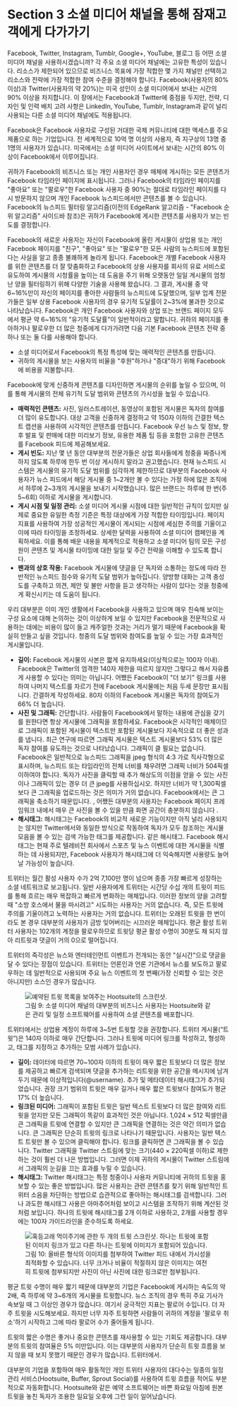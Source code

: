 # Section 3 소셜 미디어 채널을 통해 잠재고객에게 다가가기

Facebook, Twitter, Instagram, Tumblr, Google+, YouTube, 블로그 등 어떤 소셜 미디어 채널을 사용하시겠습니까? 각 주요 소셜 미디어 채널에는 고유한 특성이 있습니다. 리소스가 제한되어 있으므로 비즈니스 목표에 가장 적합한 몇 가지 채널만 선택하고 리소스와 전략에 가장 적합한 참여 수준을 결정해야 합니다. Facebook(사용자의 80% 이상)과 Twitter(사용자의 약 20%)는 미국 성인이 소셜 미디어에서 보내는 시간의 90% 이상을 차지합니다. 이 장에서는 Facebook과 Twitter에 중점을 두지만, 전략, 디자인 및 인력 배치 고려 사항은 LinkedIn, YouTube, Tumblr, Instagram과 같이 널리 사용되는 다른 소셜 미디어 채널에도 적용됩니다.

Facebook은 Facebook 사용자로 구성된 거대한 국제 커뮤니티에 대한 액세스를 주요 제품으로 하는 기업입니다. 전 세계적으로 10억 명 이상의 사용자, 즉 지구상의 13명 중 1명의 사용자가 있습니다. 미국에서는 소셜 미디어 사이트에서 보내는 시간의 80% 이상이 Facebook에서 이루어집니다.

귀하가 Facebook의 비즈니스 또는 개인 사용자인 경우 매체에 게시하는 모든 콘텐츠가 Facebook 타임라인 페이지에 표시됩니다. 그러나 Facebook의 타임라인 페이지를 "좋아요" 또는 "팔로우"한 Facebook 사용자 중 90%는 절대로 타임라인 페이지를 다시 방문하지 않으며 개인 Facebook 뉴스피드에서만 콘텐츠를 볼 수 있습니다. Facebook의 뉴스피드 필터링 알고리즘(이전의 EdgeRank 알고리즘 - "Facebook 순위 알고리즘" 사이드바 참조)은 귀하가 Facebook에 게시한 콘텐츠를 사용자가 보는 빈도를 결정합니다.

Facebook의 새로운 사용자는 자신이 Facebook에 올린 게시물이 상업용 또는 개인 Facebook 페이지를 "친구", "좋아요" 또는 "팔로우"한 모든 사람의 뉴스피드에 포함된다는 사실을 알고 종종 불쾌하게 놀라게 됩니다. Facebook은 개별 Facebook 사용자를 위한 콘텐츠를 더 잘 맞춤화하고 Facebook의 상용 사용자를 회사의 유료 서비스로 유도하여 게시물의 시청률을 높이는 데 도움을 주기 위해 오랫동안 일일 게시물의 엄청난 양을 필터링하기 위해 다양한 기술을 사용해 왔습니다. 그 결과, 게시물 중 약 6~16%만이 자신의 페이지를 좋아한 사람들의 뉴스피드에 도달했으며, 일부 업계 전문가들은 일부 상용 Facebook 사용자의 경우 유기적 도달률이 2~3%에 불과한 것으로 나타났습니다. Facebook은 개인 Facebook 사용자와 상업 또는 브랜드 페이지 모두에서 평균 약 6~16%의 "유기적 도달률"이 일반적이라고 말합니다. 귀하의 페이지를 좋아하거나 팔로우한 더 많은 청중에게 다가가려면 다음 기본 Facebook 콘텐츠 전략 중 하나 또는 둘 다를 사용해야 합니다.

- 소셜 미디어로서 Facebook의 특정 특성에 맞는 매력적인 콘텐츠를 만듭니다.
- 귀하의 게시물을 보는 사용자의 비율을 "후원"하거나 "증대"하기 위해 Facebook에 비용을 지불합니다.

Facebook에 맞게 신중하게 콘텐츠를 디자인하면 게시물의 순위를 높일 수 있으며, 이를 통해 게시물의 전체 유기적 도달 범위와 콘텐츠의 가시성을 높일 수 있습니다.

- **매력적인 콘텐츠:** 사진, 일러스트레이션, 동영상이 포함된 게시물은 독자의 참여를 더 많이 유도합니다. 대상 고객을 신중하게 결정하고 약 150자 이하의 간결한 텍스트 캡션을 사용하여 시각적인 콘텐츠를 만듭니다. Facebook 우선 뉴스 및 정보, 향후 발표 및 판매에 대한 미리보기 정보, 유용한 제품 팁 등을 포함한 고유한 콘텐츠를 Facebook 피드에 제공해보세요.
- **게시 빈도:** 지난 몇 년 동안 대부분의 전문가들은 상업 회사들에게 청중을 짜증나게 하지 않도록 하루에 한두 번 이상 게시하지 말라고 권고했습니다. 현재 뉴스피드 시스템은 게시물의 유기적 도달 범위를 심각하게 제한하므로 대부분의 Facebook 사용자가 뉴스 피드에서 해당 게시물 중 1~2개만 볼 수 있다는 가정 하에 많은 조직에서 하루에 2~3개의 게시물을 보내기 시작했습니다. 많은 브랜드는 하루에 한 번(주 5~6회) 이하로 게시물을 게시합니다.
- **게시 시점 및 일정 관리:** 소셜 미디어 게시물 시점에 대한 일반적인 규칙이 있지만 실제로 중요한 유일한 측정 기준은 특정 대상에게 가장 적합한 타이밍입니다. 페이지 지표를 사용하여 가장 성공적인 게시물이 게시되는 시점에 세심한 주의를 기울이고 이에 따라 타이밍을 조정하세요. 상세한 달력을 사용하여 소셜 미디어 캠페인을 계획하세요. 이를 통해 배운 내용을 체계적으로 적용하고 소셜 미디어 팀의 모든 구성원이 콘텐츠 및 게시물 타이밍에 대한 일일 및 주간 전략을 이해할 수 있도록 합니다.
- **팬과의 상호 작용:** Facebook 게시물에 댓글을 단 독자와 소통하는 정도에 따라 전반적인 뉴스피드 점수와 유기적 도달 범위가 높아집니다. 양방향 대화는 고객 충성도를 구축하고 의견, 제안 및 불만 사항을 듣고 생각하는 사람이 있다는 것을 청중에게 확신시키는 데 도움이 됩니다.

우리 대부분은 이미 개인 생활에서 Facebook을 사용하고 있으며 매우 친숙해 보이는 구성 요소에 대해 논의하는 것이 이상하게 보일 수 있지만 Facebook을 전문적으로 사용하는 데에는 비용이 많이 들고 캐주얼한 것과는 거리가 멀기 때문에 Facebook을 확실히 만들고 싶을 것입니다. 청중의 도달 범위와 참여도를 높일 수 있는 가장 효과적인 게시물입니다.

- **길이:** Facebook 게시물의 사본은 짧게 유지하세요(이상적으로는 100자 이내). Facebook은 Twitter의 엄격한 140자 제한을 따르지 않지만 그렇다고 해서 자유롭게 사용할 수 있다는 의미는 아닙니다. 어쨌든 Facebook이 "더 보기" 링크를 사용하여 나머지 텍스트를 자르기 전에 Facebook 게시물에는 처음 두세 문장만 표시됩니다. 간결하게 작성하세요. 80자 이하의 Facebook 게시물은 독자의 참여도가 66% 더 높습니다.
- **사진 및 그래픽:** 간단합니다. 사람들이 Facebook에서 말하는 내용에 관심을 갖기를 원한다면 항상 게시물에 그래픽을 포함하세요. Facebook은 시각적인 매체이므로 그래픽이 포함된 게시물이 텍스트만 포함된 게시물보다 지속적으로 더 좋은 성과를 냅니다. 최근 연구에 따르면 그래픽 게시물은 텍스트 게시물보다 53% 더 많은 독자 참여를 유도하는 것으로 나타났습니다. 그래픽이 클 필요는 없습니다. Facebook은 일반적으로 뉴스피드 그래픽을 jpeg 형식의 4:3 가로 직사각형으로 표시하며, 뉴스피드 또는 타임라인의 전체 너비를 채우려면 그래픽 너비가 504픽셀 이하여야 합니다. 독자가 사진을 클릭할 때 추가 해상도의 이점을 얻을 수 있는 사진이나 그래픽이 있는 경우 더 큰 jpeg를 사용하십시오. 하지만 너비가 약 1,300픽셀보다 큰 그래픽을 업로드하는 것은 의미가 거의 없습니다. Facebook에서는 큰 그래픽을 축소하기 때문입니다. , 어쨌든 대부분의 사용자는 Facebook 페이지 프레임워크 내에서 매우 큰 사진을 볼 수 있을 만큼 화면 공간이 충분하지 않습니다 .
- **해시태그:** 해시태그는 Facebook의 비교적 새로운 기능이지만 아직 널리 사용되지는 않지만 Twitter에서와 동일한 방식으로 작동하여 독자가 모두 참조하는 게시물 모음을 볼 수 있는 검색 가능한 태그를 제공합니다. 같은 해시태그. Facebook 해시태그는 현재 주로 텔레비전 회사에서 스포츠 및 뉴스 이벤트에 대한 게시물을 식별하는 데 사용되지만, Facebook 사용자가 해시태그에 더 익숙해지면 사용량도 늘어날 가능성이 높습니다.

트위터는 월간 활성 사용자 수가 2억 7,100만 명이 넘으며 종종 가장 빠르게 성장하는 소셜 네트워크로 보고됩니다. 일반 사용자에게 트위터는 시간당 수십 개의 트윗이 피드를 통해 흐르는 매우 복잡하고 빠르게 변화하는 매체입니다. 이러한 정보의 양을 고려할 때 "소방 호스에서 물을 마시려고" 시도하는 사용자는 거의 없습니다. 즉, 모든 트윗에 주의를 기울이려고 노력하는 사용자는 거의 없습니다. 트위터는 오래된 트윗을 한 번이라도 본 경우 대부분의 사용자가 금방 잊어버리는 시끄러운 매체입니다. 평균 활성 트위터 사용자는 102개의 계정을 팔로우하므로 트윗당 평균 활성 수명이 30분도 채 되지 않아 리트윗과 댓글이 거의 0으로 떨어집니다.

트위터의 즉각성은 뉴스와 엔터테인먼트 이벤트가 전개되는 동안 "실시간"으로 댓글을 달 수 있다는 장점이 있습니다. 트위터는 언론인과 언론 기관에서 뉴스를 보도하고 팔로우하는 데 일반적으로 사용되며 주요 뉴스 이벤트의 첫 번째(가장 신뢰할 수 있는 것은 아니지만) 소스인 경우가 많습니다.

<figure>
  <img id="figure9" alt="예약된 트윗 목록을 보여주는 Hootsuite의 스크린샷." src="/images/part/1/9.png">
  <figcaption>
    그림 9: 소셜 미디어 채널의 대부분의 비즈니스 사용자는 Hootsuite와 같은 관리 및 일정 소프트웨어를 사용하여 소셜 콘텐츠를 배포합니다.
  </figcaption>
</figure>

트위터에서는 상업용 계정이 하루에 3~5번 트윗할 것을 권장합니다. 트위터 게시물(“트윗”)은 140자 이하로 매우 간단합니다. 그러나 트윗에 미디어 링크를 작성하고, 형성하고, 태그를 지정하고 추가하는 모범 사례가 있습니다.

- **길이:** 데이터에 따르면 70~100자 이하의 트윗이 매우 짧은 트윗보다 더 많은 정보를 제공하고 빠르게 검색되며 댓글을 추가하는 리트윗을 위한 공간을 메시지에 남겨두기 때문에 이상적입니다(@username). 추가 및 메타데이터 해시태그가 추가되었습니다. 권장 크기 범위의 트윗은 매우 길거나 매우 짧은 트윗보다 참여도가 평균 17% 더 높습니다.
- **링크된 미디어:** 그래픽이 포함된 트윗은 일반 텍스트 트윗보다 더 많은 참여와 리트윗을 얻지만 모든 그래픽이 똑같이 효과적인 것은 아닙니다. 1,024 × 512 픽셀만큼 큰 그래픽을 트윗에 연결할 수 있지만 큰 그래픽을 연결하는 것은 약간 의미가 없습니다. 큰 그래픽은 단순히 트윗의 링크로 나타나기 때문입니다. 사용자는 일반 텍스트 트윗만 볼 수 있으며 클릭해야 합니다. 링크를 클릭하면 큰 그래픽을 볼 수 있습니다. Twitter 그래픽을 Twitter 스트림에 맞는 크기(440 × 220픽셀 이하)로 제한하는 것이 훨씬 더 나은 방법입니다. 그러면 이제 귀하의 게시물이 Twitter 스트림에서 그래픽의 눈길을 끄는 효과를 누릴 수 있습니다.
- **해시태그:** Twitter 해시태그는 특정 청중이나 사용자 커뮤니티에 귀하의 트윗을 홍보할 수 있는 좋은 방법입니다. 많은 사용자는 관련 콘텐츠를 찾기 위해 일반적인 트위터 소음을 차단하는 방법으로 습관적으로 좋아하는 해시태그를 검색합니다. 그러나 과도한 해시태그 사용은 아마추어처럼 보이고 시스템을 조작하기 위해 계산된 것처럼 보입니다. 하나의 트윗에 해시태그를 2개 이하로 사용하고, 2개를 사용할 경우에는 100자 가이드라인을 준수하도록 하세요.

<figure>
  <img id="figure10" alt="혹등고래 먹이주기에 관한 두 개의 트윗 스크린샷. 하나는 트윗에 포함된 이미지 링크가 있고 다른 하나는 트윗에 이미지가 포함되어 있습니다." src="/images/part/1/10.png">
  <figcaption>
    그림 10: 올바른 형식의 이미지를 첨부하여 Twitter 피드 내에서 가시성을 최적화할 수 있습니다. 너무 크거나 비율이 적절하지 않은 이미지는 여전히 트윗에 첨부되지만 사진이 아닌 사진에 대한 링크로만 첨부됩니다.
  </figcaption>
</figure>

평균 트윗 수명이 매우 짧기 때문에 대부분의 기업은 Facebook에 게시하는 속도의 약 2배, 즉 하루에 약 3~6개의 게시물을 트윗합니다. 뉴스 조직의 경우 특히 주요 기사가 속보일 때 그 이상인 경우가 많습니다. 여기서 궁극적인 지표는 팔로어 수입니다. 더 자주 트윗을 시도해보세요. 하지만 너무 자주 트윗하면 사람들이 귀하의 계정을 '팔로우 취소'하기 시작하고 그에 따라 팔로어 수가 줄어들게 됩니다.

트윗의 짧은 수명은 좋거나 중요한 콘텐츠를 재사용할 수 있는 기회도 제공합니다. 대부분의 트윗의 참여율은 5% 미만입니다. 이는 대부분의 사용자가 단순히 트윗 흐름을 보지 않을 때 보지 못했기 때문인 경우가 많습니다. 트위터에서.

대부분의 기업을 포함하여 매우 활동적인 개인 트위터 사용자의 대다수는 일종의 일정 관리 서비스(Hootsuite, Buffer, Sprout Social)를 사용하여 트윗 흐름을 적어도 부분적으로 자동화합니다. Hootsuite와 같은 예약 소프트웨어는 바쁜 화요일 아침에 원본 트윗을 놓친 독자가 조용한 일요일 오후에 그런 일이 일어났습니다.
